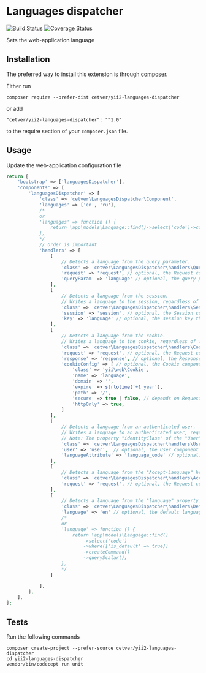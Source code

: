 Languages dispatcher
====================


[![Build Status](https://travis-ci.org/cetver/yii2-languages-dispatcher.svg?branch=master)](https://travis-ci.org/cetver/yii2-languages-dispatcher)
[![Coverage Status](https://coveralls.io/repos/github/cetver/yii2-languages-dispatcher/badge.svg?branch=master)](https://coveralls.io/github/cetver/yii2-languages-dispatcher?branch=master)

Sets the web-application language

Installation
------------

The preferred way to install this extension is through [composer](http://getcomposer.org/download/).

Either run

```
composer require --prefer-dist cetver/yii2-languages-dispatcher
```

or add

```
"cetver/yii2-languages-dispatcher": "^1.0"
```

to the require section of your `composer.json` file.


Usage
-----

Update the web-application configuration file

```php
return [
    'bootstrap' => ['languagesDispatcher'],
    'components' => [
        'languagesDispatcher' => [
            'class' => 'cetver\LanguagesDispatcher\Component',
            'languages' => ['en', 'ru'],
            /*
            or
            'languages' => function () {
                return \app\models\Language::find()->select('code')->column();
            },
            */
            // Order is important
            'handlers' => [
                [
                    // Detects a language from the query parameter.
                    'class' => 'cetver\LanguagesDispatcher\handlers\QueryParamHandler',
                    'request' => 'request', // optional, the Request component ID.
                    'queryParam' => 'language' // optional, the query parameter name that contains a language.
                ],
                [
                    // Detects a language from the session.
                    // Writes a language to the session, regardless of what handler detected it.
                    'class' => 'cetver\LanguagesDispatcher\handlers\SessionHandler',
                    'session' => 'session', // optional, the Session component ID.
                    'key' => 'language' // optional, the session key that contains a language.
                ],
                [
                    // Detects a language from the cookie.
                    // Writes a language to the cookie, regardless of what handler detected it.
                    'class' => 'cetver\LanguagesDispatcher\handlers\CookieHandler',
                    'request' => 'request', // optional, the Request component ID.
                    'response' => 'response', // optional, the Response component ID.
                    'cookieConfig' => [ // optional, the Cookie component configuration.
                        'class' => 'yii\web\Cookie',
                        'name' => 'language',
                        'domain' => '',
                        'expire' => strtotime('+1 year'),
                        'path' => '/',
                        'secure' => true | false, // depends on Request::$isSecureConnection
                        'httpOnly' => true,
                    ]
                ],
                [
                    // Detects a language from an authenticated user.
                    // Writes a language to an authenticated user, regardless of what handler detected it.
                    // Note: The property "identityClass" of the "User" component must be an instance of "\yii\db\ActiveRecord"
                    'class' => 'cetver\LanguagesDispatcher\handlers\UserHandler',
                    'user' => 'user',  // optional, the User component ID.
                    'languageAttribute' => 'language_code' // optional, an attribute that contains a language.
                ],
                [
                    // Detects a language from the "Accept-Language" header.
                    'class' => 'cetver\LanguagesDispatcher\handlers\AcceptLanguageHeaderHandler',
                    'request' => 'request', // optional, the Request component ID.
                ],
                [
                    // Detects a language from the "language" property.
                    'class' => 'cetver\LanguagesDispatcher\handlers\DefaultLanguageHandler',
                    'language' => 'en' // optional, the default language.
                    /*
                    or
                    'language' => function () {
                        return \app\models\Language::find()
                            ->select('code')
                            ->where(['is_default' => true])
                            ->createCommand()
                            ->queryScalar();
                    },
                    */
                ]

            ],
        ],
    ],
];
```

Tests
-----

Run the following commands

```
composer create-project --prefer-source cetver/yii2-languages-dispatcher
cd yii2-languages-dispatcher
vendor/bin/codecept run unit
```